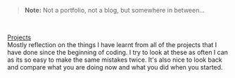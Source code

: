 > **Note:** Not a portfolio, not a blog, but somewhere in between...

<br>

[Projects](projects.md)<br>
Mostly reflection on the things I have learnt from all of the projects that I have done since the beginning of coding. I try to look at these as often I can as its so easy to make the same mistakes twice. It's also nice to look back and compare what you are doing now and what you did when you started.